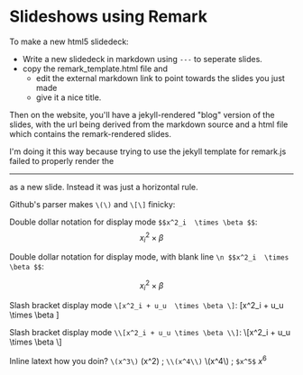 # Slideshows using Remark

To make a new html5 slidedeck:

* Write a new slidedeck in markdown using `---` to seperate slides.
* copy the remark_template.html file and 
    * edit the external markdown link to point towards the slides you just made
    * give it a nice title.

Then on the website, 
you'll have a jekyll-rendered "blog" version of the slides, with the url being derived from the markdown source
and a html file which contains the remark-rendered slides.



I'm doing it this way because trying to use the jekyll template for remark.js failed to properly render the 

---

as a new slide.
Instead it was just a horizontal rule.

Github's parser makes `\(\)` and `\[\]` finicky:

Double dollar notation for display mode `$$x^2_i  \times \beta $$`: 
$$x^2_i \times \beta $$

Double dollar notation for display mode, with blank line `\n $$x^2_i  \times \beta $$`: 

$$x^2_i \times \beta $$

Slash bracket display mode `\[x^2_i + u_u  \times \beta \]`: 
\[x^2_i + u_u  \times \beta \]

Slash bracket display mode `\\[x^2_i + u_u \times \beta \\]`: 
\\[x^2_i + u_u  \times \beta \\]


Inline latext how you doin? `\(x^3\)` \(x^2\)    ; `\\(x^4\\)` \\(x^4\\)   ;  `$x^5$` $x^6$
